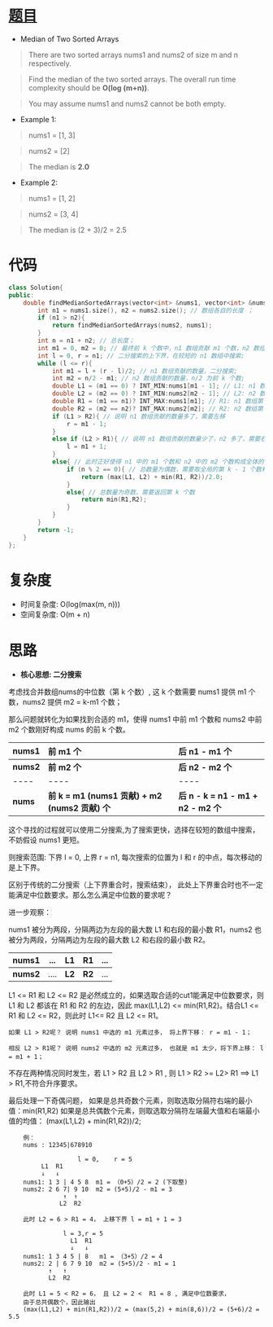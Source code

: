 # [题目](https://leetcode.com/problems/median-of-two-sorted-arrays/)

* Median of Two Sorted Arrays

> There are two sorted arrays nums1 and nums2 of size m and n respectively.

> Find the median of the two sorted arrays. The overall run time complexity should be **O(log (m+n))**.

> You may assume nums1 and nums2 cannot be both empty.

* Example 1:

> nums1 = [1, 3]

> nums2 = [2]

> The median is **2.0**

* Example 2:

> nums1 = [1, 2]

> nums2 = [3, 4]

> The median is (2 + 3)/2 = 2.5


# 代码
```cpp
class Solution{
public:
    double findMedianSortedArrays(vector<int> &nums1, vector<int> &nums2){
        int n1 = nums1.size(), n2 = nums2.size(); // 数组各自的长度 ；
        if (n1 > n2){
            return findMedianSortedArrays(nums2, nums1);
        }
        int n = n1 + n2; // 总长度；
        int m1 = 0, m2 = 0; // 最终前 k 个数中，n1 数组贡献 m1 个数，n2 数组贡献 m2 个数；
        int l = 0, r = n1; // 二分搜索的上下界，在较短的 n1 数组中搜索;
        while (l <= r){
            int m1 = l + (r - l)/2; // n1 数组贡献的数量，二分搜索;
            int m2 = n/2 - m1; // n2 数组贡献的数量，n/2 为前 k 个数;
            double L1 = (m1 == 0) ? INT_MIN:nums1[m1 - 1]; // L1: n1 数组 m1 位置左边的数，即第 m1 - 1 位置的数;
            double L2 = (m2 == 0) ? INT_MIN:nums2[m2 - 1]; // L2: n2 数组 m2 位置左边的数，即第 m2 - 1 位置的数;
            double R1 = (m1 == n1)? INT_MAX:nums1[m1]; // R1: n1 数组第 m1 位置的数;
            double R2 = (m2 == n2)? INT_MAX:nums2[m2]; // R2: n2 数组第 m2 位置的数;
            if (L1 > R2){ // 说明 n1 数组贡献的数量多了，需要左移
                r = m1 - 1;
            }
            else if (L2 > R1){ // 说明 n1 数组贡献的数量少了，n2 多了，需要右移
                l = m1 + 1;
            }
            else{ // 此时正好使得 n1 中的 m1 个数和 n2 中的 m2 个数构成全体的前 k = n/2 个数;
                if (n % 2 == 0){ // 总数量为偶数，需要取全局的第 k - 1 个数和第 k 个数，求平均
                    return (max(L1, L2) + min(R1, R2))/2.0;
                }
                else{ // 总数量为奇数，需要返回第 k 个数
                    return min(R1,R2);
                }
            }
        }
        return -1;
    }
};
```

# 复杂度
* 时间复杂度: O(log(max(m, n)))
* 空间复杂度: O(m + n)

# 思路

 * **核心思想: 二分搜索**
 
考虑找合并数组nums的中位数（第 k 个数）, 这 k 个数需要 nums1 提供 m1 个数，nums2 提供 m2 = k-m1 个数；
   
那么问题就转化为如果找到合适的 m1，使得 nums1 中前 m1 个数和 nums2 中前 m2 个数刚好构成 nums 的前 k 个数。

| nums1 |   前 m1 个 |  后 n1 - m1 个  | 
| ---- |  :---- | :---- | 
| **nums2** |  **前 m2 个** |  **后 n2 - m2 个**  | 
| ---- | ---- | ---- | 
| **nums** | **前 k = m1 (nums1 贡献) + m2 (nums2 贡献) 个** |  **后 n - k = n1 - m1 + n2 - m2 个**  | 

 
这个寻找的过程就可以使用二分搜索,为了搜索更快，选择在较短的数组中搜索，不妨假设 nums1 更短。
 
则搜索范围: 下界 l = 0, 上界 r = n1, 每次搜索的位置为 l 和 r 的中点，每次移动的是上下界。
 
 区别于传统的二分搜索（上下界重合时，搜索结束）， 此处上下界重合时也不一定能满足中位数要求。那么怎么满足中位数的要求呢？
 
进一步观察： 

nums1 被分为两段，分隔两边为左段的最大数 L1 和右段的最小数 R1，nums2 也被分为两段，分隔两边为左段的最大数 L2 和右段的最小数 R2。

| nums1  | ...      |   L1   |  R1    | ...      | 
| ----   | ---- | ---- | ---- | ---- |
| **nums2** | ....     |   **L2**   |  **R2**   | ...      | 


L1 <= R1 和 L2 <= R2 是必然成立的，如果选取合适的cut1能满足中位数要求，则 L1 和 L2 都该在 R1 和 R2 的左边，因此 max(L1,L2) <= min(R1,R2)。结合L1 <= R1 和 L2 <= R2，则此时 L1<= R2 且 L2 <= R1。

    如果 L1 > R2呢？ 说明 nums1 中选的 m1 元素过多， 将上界下移： r = m1 - 1； 

    相反 L2 > R1呢？ 说明 nums2 中选的 m2 元素过多， 也就是 m1 太少，将下界上移： l = m1 + 1；
   
不存在两种情况同时发生，若 L1 > R2 且 L2 > R1 , 则 L1 > R2 >= L2> R1 ==> L1 > R1,不符合升序要求。

   最后处理一下奇偶问题， 
   如果是总共奇数个元素，则取选取分隔符右端的最小值：min(R1,R2)
   如果是总共偶数个元素，则取选取分隔符左端最大值和右端最小值的均值： (max(L1,L2) + min(R1,R2))/2;
		
        例：
        nums : 12345|678910

                       l = 0,    r = 5
			 L1  R1  
			 ↓   ↓
		nums1: 1 3 | 4 5 8  m1 = （0+5）/2 = 2 (下取整)  
		nums2: 2 6 7| 9 10  m2 = (5+5)/2 - m1 = 3
		           ↑  ↑
		          L2  R2
		
		此时 L2 = 6 > R1 = 4， 上移下界 l = m1 + 1 = 3

		           l = 3,r = 5
		             L1  R1 
		             ↓   ↓
		nums1: 1 3 4 5 | 8   m1 = （3+5）/2 = 4 
		nums2: 2 | 6 7 9 10  m2 = (5+5)/2 - m1 = 1
		       ↑   ↑
		       L2  R2

		此时 L1 = 5 < R2 = 6， 且 L2 = 2 <  R1 = 8 , 满足中位数要求，
		由于总共偶数个，因此输出 
		(max(L1,L2) + min(R1,R2))/2 = (max(5,2) + min(8,6))/2 = (5+6)/2 = 5.5 
 
